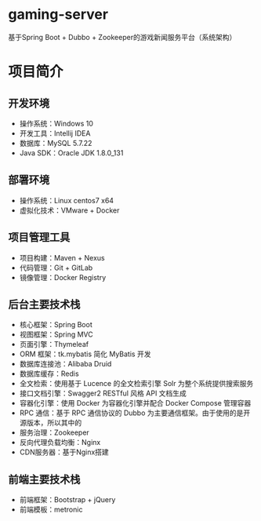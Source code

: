 # gaming-server
基于Spring Boot + Dubbo + Zookeeper的游戏新闻服务平台（系统架构）

# 项目简介
## 开发环境

* 操作系统：Windows 10
* 开发工具：Intellij IDEA
* 数据库：MySQL 5.7.22
* Java SDK：Oracle JDK 1.8.0_131

## 部署环境
* 操作系统：Linux centos7 x64
* 虚拟化技术：VMware + Docker

## 项目管理工具
* 项目构建：Maven + Nexus
* 代码管理：Git + GitLab
* 镜像管理：Docker Registry

## 后台主要技术栈

* 核心框架：Spring Boot
* 视图框架：Spring MVC
* 页面引擎：Thymeleaf
* ORM 框架：tk.mybatis 简化 MyBatis 开发
* 数据库连接池：Alibaba Druid
* 数据库缓存：Redis
* 全文检索：使用基于 Lucence 的全文检索引擎 Solr 为整个系统提供搜索服务
* 接口文档引擎：Swagger2 RESTful 风格 API 文档生成
* 容器化引擎：使用 Docker 为容器化引擎并配合 Docker Compose 管理容器
* RPC 通信：基于 RPC 通信协议的 Dubbo 为主要通信框架。由于使用的是开源版本，所以其中的
* 服务治理：Zookeeper 
* 反向代理负载均衡：Nginx
* CDN服务器：基于Nginx搭建


## 前端主要技术栈
* 前端框架：Bootstrap + jQuery
* 前端模板：metronic
